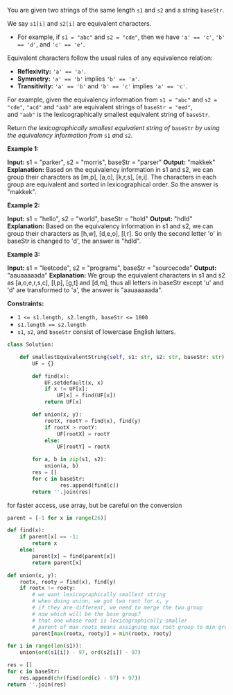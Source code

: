 You are given two strings of the same length `s1` and `s2` and a string `baseStr`.

We say `s1[i]` and `s2[i]` are equivalent characters.

-   For example, if `s1 = "abc"` and `s2 = "cde"`, then we have `'a' == 'c'`, `'b' == 'd'`, and `'c' == 'e'`.

Equivalent characters follow the usual rules of any equivalence relation:

-   **Reflexivity:** `'a' == 'a'`.
-   **Symmetry:** `'a' == 'b'` implies `'b' == 'a'`.
-   **Transitivity:** `'a' == 'b'` and `'b' == 'c'` implies `'a' == 'c'`.

For example, given the equivalency information from `s1 = "abc"` and `s2 = "cde"`, `"acd"` and `"aab"` are equivalent strings of `baseStr = "eed"`, and `"aab"` is the lexicographically smallest equivalent string of `baseStr`.

Return _the lexicographically smallest equivalent string of_ `baseStr` _by using the equivalency information from_ `s1` _and_ `s2`.

**Example 1:**

**Input:** s1 = "parker", s2 = "morris", baseStr = "parser"
**Output:** "makkek"
**Explanation:** Based on the equivalency information in s1 and s2, we can group their characters as [m,p], [a,o], [k,r,s], [e,i].
The characters in each group are equivalent and sorted in lexicographical order.
So the answer is "makkek".

**Example 2:**

**Input:** s1 = "hello", s2 = "world", baseStr = "hold"
**Output:** "hdld"
**Explanation:** Based on the equivalency information in s1 and s2, we can group their characters as [h,w], [d,e,o], [l,r].
So only the second letter 'o' in baseStr is changed to 'd', the answer is "hdld".

**Example 3:**

**Input:** s1 = "leetcode", s2 = "programs", baseStr = "sourcecode"
**Output:** "aauaaaaada"
**Explanation:** We group the equivalent characters in s1 and s2 as [a,o,e,r,s,c], [l,p], [g,t] and [d,m], thus all letters in baseStr except 'u' and 'd' are transformed to 'a', the answer is "aauaaaaada".

**Constraints:**

-   `1 <= s1.length, s2.length, baseStr <= 1000`
-   `s1.length == s2.length`
-   `s1`, `s2`, and `baseStr` consist of lowercase English letters.


```python
class Solution:

    def smallestEquivalentString(self, s1: str, s2: str, baseStr: str) -> str:
        UF = {}

        def find(x):
            UF.setdefault(x, x)
            if x != UF[x]:
                UF[x] = find(UF[x])
            return UF[x]

        def union(x, y):
            rootX, rootY = find(x), find(y)
            if rootX > rootY:
                UF[rootX] = rootY
            else:
                UF[rootY] = rootX

        for a, b in zip(s1, s2):
            union(a, b)
        res = []
        for c in baseStr:
	             res.append(find(c))
        return ''.join(res)
```

for faster access, use array, but be careful on the conversion
```python
parent = [-1 for x in range(26)]

def find(x):
	if parent[x] == -1:
		return x
	else:
		parent[x] = find(parent[x]) 
		return parent[x]

def union(x, y):
	rootx, rooty = find(x), find(y)
	if rootx != rooty:
		# we want lexicographically smallest string
		# when doing union, we got two root for x, y
		# if they are different, we need to merge the two group
		# now which will be the base group?
		# that one whose root is lexicographically smaller
		# parent of max roots means assigning max root group to min group
		parent[max(rootx, rooty)] = min(rootx, rooty)

for i in range(len(s1)):
	union(ord(s1[i]) - 97, ord(s2[i]) - 97)

res = []
for c in baseStr:
	res.append(chr(find(ord(c) - 97) + 97))
return ''.join(res)
```